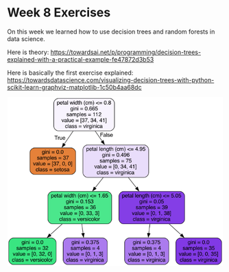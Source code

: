 # Week 8 Exercises

On this week we learned how to use decision trees and random forests in data science.

Here is theory:
https://towardsai.net/p/programming/decision-trees-explained-with-a-practical-example-fe47872d3b53

Here is basically the first exercise explained:
https://towardsdatascience.com/visualizing-decision-trees-with-python-scikit-learn-graphviz-matplotlib-1c50b4aa68dc

![title](iris_workshop.png)
